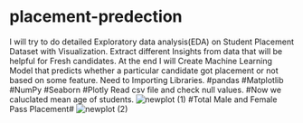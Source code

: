 # placement-predection
I will try to do detailed Exploratory data analysis(EDA) on Student Placement Dataset with Visualization. 
Extract different Insights from data that will be helpful for Fresh candidates. 
At the end I will Create Machine Learning Model that predicts whether a particular candidate got placement or not based on some feature.
Need to Importing Libraries.
#pandas
#Matplotlib
#NumPy
#Seaborn
#Plotly
Read csv file and check null values.
#Now we caluclated mean age of students.
![newplot (1)](https://user-images.githubusercontent.com/105795048/208357110-96de3239-31e2-4ca3-9e5a-12a86985d30b.png)
#Total Male and Female Pass Placement#
![newplot (2)](https://user-images.githubusercontent.com/105795048/208357539-16f6fa05-7661-47f3-b817-e1b1be41e8d4.png)
